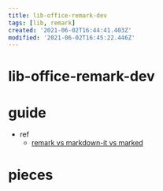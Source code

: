 ```yaml
---
title: lib-office-remark-dev
tags: [lib, remark]
created: '2021-06-02T16:44:41.403Z'
modified: '2021-06-02T16:45:22.446Z'
---
```


# lib-office-remark-dev

# guide

- ref
  - [remark vs markdown-it vs marked](https://www.npmtrends.com/markdown-it-vs-marked-vs-remark-parse-vs-showdown-vs-react-markdown)
# pieces

